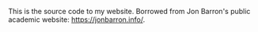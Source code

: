 This is the source code to my website.
Borrowed from Jon Barron's public academic website: https://jonbarron.info/.